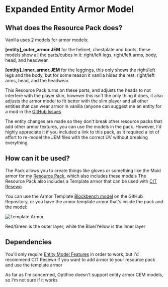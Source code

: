 # Expanded Entity Armor Model
## What does the Resource Pack does?

Vanilla uses 2 models for armor models:

**[entity]_outer_armor.JEM** for the helmet, chestplate and boots, these models show all the parts/cubes in it: right/left legs, right/left arms, body, head, and headwear.

**[entity]_inner_armor.JEM** for the leggings, this only shows the right/left legs and the body, but for some reason it vanilla hides the rest: right/left arms, head, and the headwear.

This Resource Pack turns on these parts, and adjusts the heads to not interfere with the player skin, however this isn't the only thing it does, it also adjusts the armor model to fit better with the slim player and all other entities that can wear armor in vanilla (anyone can suggest me an entity for a mod in the [GitHub Issues](https://github.com/SanguardMC/Expanded-Entity-Armor-Model/issues)

The entity changes are made so they don't break other resource packs that add other armor textures, you can use the models in the pack. However, I'd highly appreciate it if you included a link to this pack, as it required a lot of effort to re-model the JEM files with the correct UV without breaking everything.

## How can it be used?

The Pack allows you to create things like gloves or something like the Maid armor for my [Resource Pack,](https://modrinth.com/resourcepack/spectrumcraft-pack) which also includes these models
The Resource Pack also includes a Template armor that can be used with [CIT Resewn](https://modrinth.com/mod/cit-resewn)

You can use the Armor Template [Blockbench model](https://github.com/SanguardMC/Expanded-Entity-Armor-Model/releases/tag/BB-Model) on the GitHub Repository, or you have the armor template armor that's inside the pack and the model:

![Template Armor](https://cdn.modrinth.com/data/Rc79ILyk/images/555ca0f72f915200ccbf70071e7a610c731d1ba3.png)

Red/Green is the outer layer, while the Blue/Yellow is the inner layer

## Dependencies

You'll only require [Entity Model Features](https://modrinth.com/mod/entity-model-features) in order to work, but I'd recommend CIT Resewn if you want to add armor to your resource pack and use the template armor

As far as I'm concerned, Optifine doesn't support entity armor CEM models, so I'm not sure if it works

